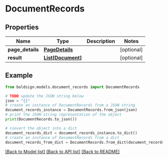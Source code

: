 # DocumentRecords


## Properties

Name | Type | Description | Notes
------------ | ------------- | ------------- | -------------
**page_details** | [**PageDetails**](PageDetails.md) |  | [optional] 
**result** | [**List[Document]**](Document.md) |  | [optional] 

## Example

```python
from boldsign.models.document_records import DocumentRecords

# TODO update the JSON string below
json = "{}"
# create an instance of DocumentRecords from a JSON string
document_records_instance = DocumentRecords.from_json(json)
# print the JSON string representation of the object
print(DocumentRecords.to_json())

# convert the object into a dict
document_records_dict = document_records_instance.to_dict()
# create an instance of DocumentRecords from a dict
document_records_from_dict = DocumentRecords.from_dict(document_records_dict)
```
[[Back to Model list]](../README.md#documentation-for-models) [[Back to API list]](../README.md#documentation-for-api-endpoints) [[Back to README]](../README.md)



